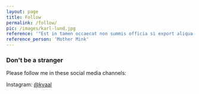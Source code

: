```yaml
---
layout: page
title: Follow
permalink: /follow/
pic: /images/karl-lund.jpg
reference: '"Est in tamen occaecat non summis officia si export aliqua non illum incurreret probant, probant nisi!"'
reference_person: 'Mother Mink'
---
```

### Don't be a stranger

Please follow me in these social media channels:

Instagram: [@kyaal](#)
